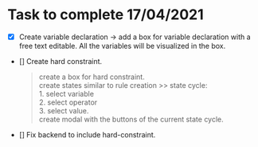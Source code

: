 # Task to complete 17/04/2021

+ [X] Create variable declaration -> add a box for variable declaration with a free text editable.
All the variables will be visualized in the box.   
+ [] Create hard constraint.   
    > create a box for hard constraint.  
    create states similar to rule creation
        >> state cycle:  
            1. select variable  
            2. select operator  
            3. select value.  
    create modal with the buttons of the current state cycle.   
+ [] Fix backend to include hard-constraint.  